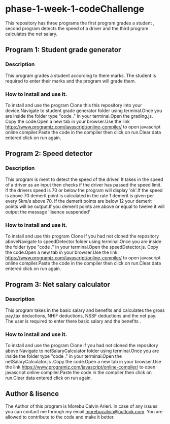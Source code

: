 # phase-1-week-1-codeChallenge
This repository has three programs the first program grades a student , second program detects the speed of a driver and the third program calculates the net salary.

## Program 1: Student grade generator

### Description
This program grades a student according to there marks. The student is required to enter their marks and the program will grade them.

### How to install and use it.
To install and use the program Clone this this repository into your device.Navigate to student grade generator folder using terminal.Once you are inside the folder type "code ." in your terminal.Open the grading.js.
Copy the code.Open a new tab in your browser.Use the link https://www.programiz.com/javascript/online-compiler/ to open javascript online compiler.Paste the code in the compiler then click on run.Clear data entered click on run again.

## Program 2: Speed detector

### Description
 This program is ment to detect the speed of the driver. It takes in the speed of a driver as an input then checks if the driver has passed the speed limit. If the drivers speed is 70 or below the program will display 'ok'.If the speed is above 70 demerit point is calculated in the rate 1 demerit is given per every 5km/s above 70. If the demerit points are below 12 your demerit points will be output.If you demerit points are above or equal to twelve it will output the message 'lisence suspended'

### How to install and use it.
To install and use this program Clone if you had not cloned the repository aboveNavigate to speedDetector folder using terminal.Once you are inside the folder type "code ." in your terminal.Open the speedDetector.js.
Copy the code.Open a new tab in your browser.Use the link https://www.programiz.com/javascript/online-compiler/ to open javascript online compiler.Paste the code in the compiler then click on run.Clear data entered click on run again.

## Program 3: Net salary calculator

### Description
 This program takes in the basic salary and benefits and calculates the gross pay,tax deductions, NHIF deductions, NSSF deductions and the net pay. The user is required to enter there basic salary and the benefits .


### How to install and use it.
To install and use the program Clone if you had not cloned the repository above Navigate to netSalaryCalculator folder using terminal.Once you are inside the folder type "code ." in your terminal.Open the netSalaryCalculator.js .Copy the code.Open a new tab in your browser.Use the link https://www.programiz.com/javascript/online-compiler/ to open javascript online compiler.Paste the code in the compiler then click on run.Clear data entered click on run again.

## Author & lisence

The Author of this program is Morebu Calvin Arieri. In case of any issues you can contact me through my email morebucalvin@outlook.com. You are allowed to contribute to the code and make it better.
 

 



